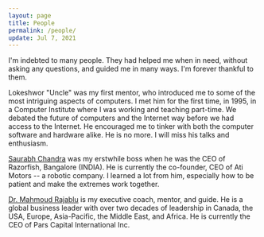 ```yaml
---
layout: page
title: People
permalink: /people/
update: Jul 7, 2021
---
```


I'm indebted to many people. They had helped me when in need, without asking any questions, and guided me in many ways. I'm forever thankful to them.

Lokeshwor "Uncle" was my first mentor, who introduced me to some of the most intriguing aspects of computers. I met him for the first time, in 1995, in a Computer Institute where I was working and teaching part-time. We debated the future of computers and the Internet way before we had access to the Internet. He encouraged me to tinker with both the computer software and hardware alike. He is no more. I will miss his talks and enthusiasm.

[Saurabh Chandra](https://www.linkedin.com/in/saurabhchandra/) was my erstwhile boss when he was the CEO of Razorfish, Bangalore (INDIA). He is currently the co-founder, CEO of Ati Motors -- a robotic company. I learned a lot from him, especially how to be patient and make the extremes work together.

[Dr. Mahmoud Rajablu](https://www.linkedin.com/in/mahmoud-rajablu/) is my executive coach, mentor, and guide. He is a global business leader with over two decades of leadership in Canada, the USA, Europe, Asia-Pacific, the Middle East, and Africa. He is currently the CEO of Pars Capital International Inc.
